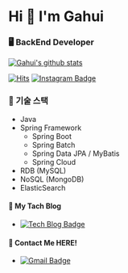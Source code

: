 
 # Hi 👋 I'm Gahui
 ### 🖥 BackEnd Developer
 
 
 [![Gahui's github stats](https://github-readme-stats.vercel.app/api?username=yougahee)](https://github.com/yougahee)

[![Hits](https://hits.seeyoufarm.com/api/count/incr/badge.svg?url=https%3A%2F%2Fgithub.com%2Fyougahee&count_bg=%2379C83D&title_bg=%23555555&icon=&icon_color=%23E7E7E7&title=hits&edge_flat=false)](https://hits.seeyoufarm.com)
[![Instagram Badge](https://img.shields.io/badge/instagram-ff69b4?style=flat-square&logo=instagram&logoColor=white&link=https://www.instagram.com/gaaahi__i/)](https://www.instagram.com/gaaahi__i/)

 
 ### 📌 기술 스택
  - Java
  - Spring Framework
    - Spring Boot
    - Spring Batch
    - Spring Data JPA / MyBatis
    - Spring Cloud
  - RDB (MySQL)
  - NoSQL (MongoDB)
  - ElasticSearch


#### 📌 My Tach Blog
- [![Tech Blog Badge](http://img.shields.io/badge/-Tech%20blog-black?style=flat-square&logo=github&link=https://gh402.tistory.com/)](https://gh402.tistory.com/)

#### 📌 Contact Me HERE! 
- [![Gmail Badge](https://img.shields.io/badge/Gmail-d14836?style=flat-square&logo=Gmail&logoColor=white&link=mailto:ahrfus34@gmail.com)](mailto:ahrfus34@gmail.com)

<!--
**yougahee/yougahee** is a ✨ _special_ ✨ repository because its `README.md` (this file) appears on your GitHub profile.

Here are some ideas to get you started:

- 🔭 I’m currently working on ...
- 🌱 I’m currently learning ...
- 👯 I’m looking to collaborate on ...
- 🤔 I’m looking for help with ...
- 💬 Ask me about ...
- 📫 How to reach me: ...
- 😄 Pronouns: ...
- ⚡ Fun fact: ...
-->
